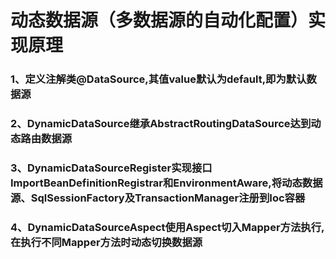 # 动态数据源（多数据源的自动化配置）实现原理

### 1、定义注解类@DataSource,其值value默认为default,即为默认数据源

### 2、DynamicDataSource继承AbstractRoutingDataSource达到动态路由数据源

### 3、DynamicDataSourceRegister实现接口ImportBeanDefinitionRegistrar和EnvironmentAware,将动态数据源、SqlSessionFactory及TransactionManager注册到Ioc容器

### 4、DynamicDataSourceAspect使用Aspect切入Mapper方法执行,在执行不同Mapper方法时动态切换数据源
